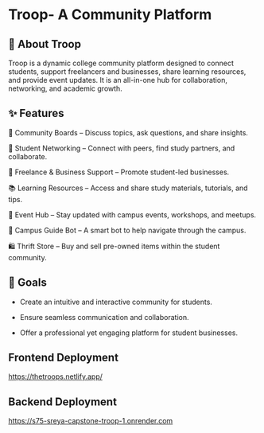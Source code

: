 # Troop- A Community Platform

## 🚀 About Troop

Troop is a dynamic college community platform designed to connect students, support freelancers and businesses, share learning resources, and provide event updates. It is an all-in-one hub for collaboration, networking, and academic growth.

## ✨ Features

📌 Community Boards – Discuss topics, ask questions, and share insights.

👥 Student Networking – Connect with peers, find study partners, and collaborate.

💼 Freelance & Business Support – Promote student-led businesses.

📚 Learning Resources – Access and share study materials, tutorials, and tips.

📅 Event Hub – Stay updated with campus events, workshops, and meetups.

🤖 Campus Guide Bot – A smart bot to help navigate through the campus.

🛍️ Thrift Store – Buy and sell pre-owned items within the student community.

## 🎯 Goals

- Create an intuitive and interactive community for students.

- Ensure seamless communication and collaboration.

- Offer a professional yet engaging platform for student businesses.



## Frontend Deployment
https://thetroops.netlify.app/


## Backend Deployment
https://s75-sreya-capstone-troop-1.onrender.com
